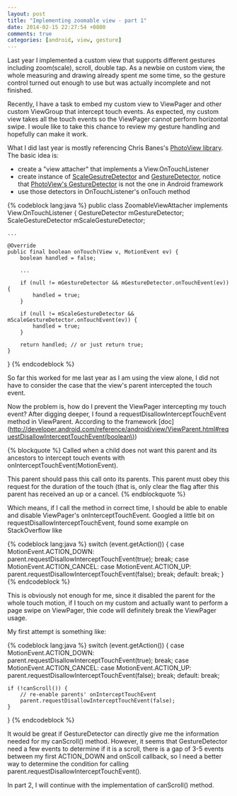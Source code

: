 ```yaml
---
layout: post
title: "Implementing zoomable view - part 1"
date: 2014-02-15 22:27:54 +0800
comments: true
categories: [android, view, gesture]
---
```


Last year I implemented a custom view that supports different gestures including zoom(scale), scroll, double tap. As a newbie on custom view, the whole measuring and drawing already spent me some time, so the gesture control turned out enough to use but was actually incomplete and not finished. 

Recently, I have a task to embed my custom view to ViewPager and other custom ViewGroup that intercept touch events. As expected, my custom view takes all the touch events so the ViewPager cannot perform horizontal swipe. I woule like to take this chance to review my gesture handling and hopefully can make it work.

What I did last year is mostly referencing Chris Banes's [PhotoView library](https://github.com/chrisbanes/PhotoView/blob/master/library/src/uk/co/senab/photoview/PhotoViewAttacher.java). The basic idea is:

* create a "view attacher" that implements a View.OnTouchListener
* create instance of [ScaleGesutreDetector](http://developer.android.com/reference/android/view/ScaleGestureDetector.html) and [GestureDetector](http://developer.android.com/reference/android/view/GestureDetector.html), notice that [PhotoView's GestureDetector](https://github.com/chrisbanes/PhotoView/blob/master/library/src/uk/co/senab/photoview/gestures/GestureDetector.java) is not the one in Android framework
* use those detectors in OnTouchListener's onTouch method

{% codeblock lang:java %}
public class ZoomableViewAttacher implements View.OnTouchListener {
    GestureDetector mGestureDetector;
    ScaleGestureDetector mScaleGestureDetector;

    ...

    @Override
    public final boolean onTouch(View v, MotionEvent ev) {
        boolean handled = false;

        ...

        if (null != mGestureDetector && mGestureDetector.onTouchEvent(ev)) {
            handled = true;
        }

        if (null != mScaleGestureDetector && mScaleGestureDetector.onTouchEvent(ev)) {
            handled = true;
        }

        return handled; // or just return true;
    }
}
{% endcodeblock %}

So far this worked for me last year as I am using the view alone, I did not have to consider the case that the view's parent intercepted the touch event.

Now the problem is, how do I prevent the ViewPager intercepting my touch event? After digging deeper, I found a requestDisallowInterceptTouchEvent method in ViewParent. According to the framework [doc](http://developer.android.com/reference/android/view/ViewParent.html#requestDisallowInterceptTouchEvent(boolean\)) 

{% blockquote %}
Called when a child does not want this parent and its ancestors to intercept touch events with onInterceptTouchEvent(MotionEvent).

This parent should pass this call onto its parents. This parent must obey this request for the duration of the touch (that is, only clear the flag after this parent has received an up or a cancel.
{% endblockquote %}

Which means, if I call the method in correct time, I should be able to enable and disable ViewPager's onInterceptTouchEvent. Googled a little bit on requestDisallowInterceptTouchEvent, found some example on StackOverflow like

{% codeblock lang:java %}
switch (event.getAction()) {
    case MotionEvent.ACTION_DOWN:
        parent.requestDisallowInterceptTouchEvent(true);
        break;
    case MotionEvent.ACTION_CANCEL:
    case MotionEvent.ACTION_UP:
        parent.requestDisallowInterceptTouchEvent(false);
        break;
    default:
        break;
}
{% endcodeblock %}

This is obviously not enough for me, since it disabled the parent for the whole touch motion, if I touch on my custom and actually want to perform a page swipe on ViewPager, thie code will definitely break the ViewPager usage. 

My first attempt is something like:

{% codeblock lang:java %}
switch (event.getAction()) {
    case MotionEvent.ACTION_DOWN:
        parent.requestDisallowInterceptTouchEvent(true);
        break;
    case MotionEvent.ACTION_CANCEL:
    case MotionEvent.ACTION_UP:
        parent.requestDisallowInterceptTouchEvent(false);
        break;
    default:
        break;

    if (!canScroll()) {
        // re-enable parents' onInterceptTouchEvent
        parent.requestDisallowInterceptTouchEvent(false);
    }

}
{% endcodeblock %}

It would be great if GestureDetector can directly give me the information needed for my canScroll() method. However, it seems that GestureDetector need a few events to determine if it is a scroll, there is a gap of 3-5 events between my first ACTION\_DOWN and onScoll callback, so I need a better way to determine the condition for calling parent.requestDisallowInterceptTouchEvent(). 

In part 2, I will continue with the implementation of canScroll() method.
